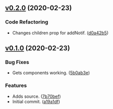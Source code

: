 <a name="v0.2.0"></a>
## [v0.2.0](https://github.com/alexseitsinger/react-notifications/compare/v0.1.0...v0.2.0) (2020-02-23)

### Code Refactoring
- Changes children prop for addNotif. ([d0a42b5](https://github.com/alexseitsinger/react-notifications/commit/d0a42b5f8e9d66fffd57f8cd7bcf150827d59a91))


<a name="v0.1.0"></a>
## [v0.1.0](https://github.com/alexseitsinger/react-notifications/compare/a19a1df06657a2bf225d4cf4a72c7d4f37ef6ed2...v0.1.0) (2020-02-23)

### Bug Fixes
- Gets components working. ([5b0ab3e](https://github.com/alexseitsinger/react-notifications/commit/5b0ab3e4f86c99aeea85f027673cd0009a6c48e3))

### Features
- Adds source. ([7b70bef](https://github.com/alexseitsinger/react-notifications/commit/7b70bef46dcf50f41cd36ed30097acf12b6ddcdf))
- Initial commit. ([a19a1df](https://github.com/alexseitsinger/react-notifications/commit/a19a1df06657a2bf225d4cf4a72c7d4f37ef6ed2))


